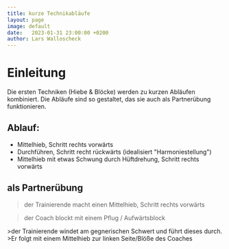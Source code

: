 ```yaml
---
title: kurze Technikabläufe
layout: page
image: default
date:   2023-01-31 23:00:00 +0200
author: Lars Walloscheck
---
```


# Einleitung
Die ersten Techniken (Hiebe & Blöcke) werden zu kurzen Abläufen kombiniert.
Die Abläufe sind so gestaltet, das sie auch als Partnerübung funktionieren.

## Ablauf:
+ Mittelhieb, Schritt rechts vorwärts
+ Durchführen, Schritt recht rückwärts (idealisiert "Harmoniestellung")
+ Mittelhieb mit etwas Schwung durch Hüftdrehung, Schritt rechts vorwärts

## als Partnerübung
> der Trainierende macht einen Mittelhieb, Schritt rechts vorwärts

<blockquote class="rightalign">
<p>der Coach blockt mit einem Pflug / Aufwärtsblock</p>
</blockquote>
>der Trainierende windet am gegnerischen Schwert und führt dieses durch.
>Er folgt mit einem Mittelhieb zur linken Seite/Blöße des Coaches